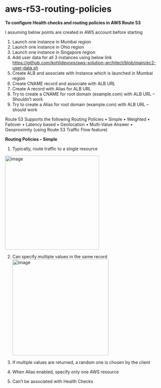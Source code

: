 # aws-r53-routing-policies

**To configure Health checks and routing policies in AWS Route 53**

I assuming below points are created in AWS account before starting

1. Launch one instance in Mumbai region
2. Launch one instance in Ohio region
3. Launch one instance in Singapore region
4. Add user data for all 3 instances using below link
   https://github.com/kohlidevops/aws-solution-architect/blob/main/ec2-user-data.sh
5. Create ALB and associate with Instance which is launched in Mumbai region
6. Create CNAME record and associate with ALB URL
7. Create A record with Alias for ALB URL
8. Try to create a CNAME for root domain (example.com) with ALB URL – Shouldn’t work
9. Try to create a Alias for root domain (example.com) with ALB URL – should work

Route 53 Supports the following Routing Policies
• Simple
• Weighted
• Failover
• Latency based
• Geolocation
• Multi-Value Answer
• Geoproximity (using Route 53 Traffic Flow feature)

**Routing Policies – Simple**
1. Typically, route traffic to a single resource
<img width="306" alt="image" src="https://github.com/kohlidevops/aws-r53-routing-policies/assets/100069489/ab28e24b-ed22-43cb-a9b7-3208f6b3b6c7">

2. Can specify multiple values in the same record
   <img width="313" alt="image" src="https://github.com/kohlidevops/aws-r53-routing-policies/assets/100069489/08c1de40-360a-488a-b876-28511d982ed0">

3.  If multiple values are returned, a random one is chosen by the client
4.  When Alias enabled, specify only one AWS resource
5.  Can’t be associated with Health Checks




